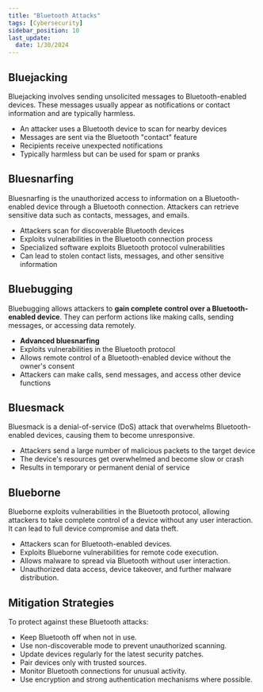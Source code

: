 ```yaml
---
title: "Bluetooth Attacks"
tags: [Cybersecurity]
sidebar_position: 10
last_update:
  date: 1/30/2024
---
```



## Bluejacking

Bluejacking involves sending unsolicited messages to Bluetooth-enabled devices. These messages usually appear as notifications or contact information and are typically harmless.

- An attacker uses a Bluetooth device to scan for nearby devices
- Messages are sent via the Bluetooth "contact" feature
- Recipients receive unexpected notifications
- Typically harmless but can be used for spam or pranks

## Bluesnarfing

Bluesnarfing is the unauthorized access to information on a Bluetooth-enabled device through a Bluetooth connection. Attackers can retrieve sensitive data such as contacts, messages, and emails.

- Attackers scan for discoverable Bluetooth devices
- Exploits vulnerabilities in the Bluetooth connection process
- Specialized software exploits Bluetooth protocol vulnerabilities
- Can lead to stolen contact lists, messages, and other sensitive information

## Bluebugging

Bluebugging allows attackers to **gain complete control over a Bluetooth-enabled device**. They can perform actions like making calls, sending messages, or accessing data remotely.

- **Advanced bluesnarfing**
- Exploits vulnerabilities in the Bluetooth protocol
- Allows remote control of a Bluetooth-enabled device without the owner's consent
- Attackers can make calls, send messages, and access other device functions

## Bluesmack

Bluesmack is a denial-of-service (DoS) attack that overwhelms Bluetooth-enabled devices, causing them to become unresponsive.

- Attackers send a large number of malicious packets to the target device
- The device's resources get overwhelmed and become slow or crash
- Results in temporary or permanent denial of service

## Blueborne

Blueborne exploits vulnerabilities in the Bluetooth protocol, allowing attackers to take complete control of a device without any user interaction. It can lead to full device compromise and data theft.

- Attackers scan for Bluetooth-enabled devices.
- Exploits Blueborne vulnerabilities for remote code execution.
- Allows malware to spread via Bluetooth without user interaction.
- Unauthorized data access, device takeover, and further malware distribution.

## Mitigation Strategies

To protect against these Bluetooth attacks:

- Keep Bluetooth off when not in use.
- Use non-discoverable mode to prevent unauthorized scanning.
- Update devices regularly for the latest security patches.
- Pair devices only with trusted sources.
- Monitor Bluetooth connections for unusual activity.
- Use encryption and strong authentication mechanisms where possible.

